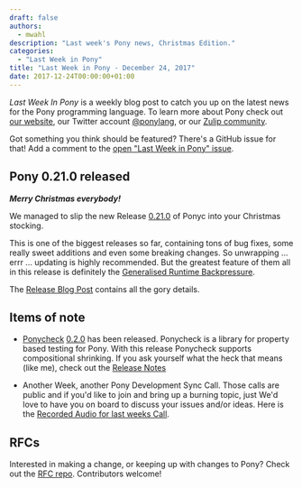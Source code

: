 ```yaml
---
draft: false
authors:
  - mwahl
description: "Last week's Pony news, Christmas Edition."
categories:
  - "Last Week in Pony"
title: "Last Week in Pony - December 24, 2017"
date: 2017-12-24T00:00:00+01:00
---
```

_Last Week In Pony_ is a weekly blog post to catch you up on the latest news for the Pony programming language. To learn more about Pony check out [our website](https://ponylang.io), our Twitter account [@ponylang](https://twitter.com/ponylang), or our [Zulip community](https://ponylang.zulipchat.com).

Got something you think should be featured? There's a GitHub issue for that! Add a comment to the [open "Last Week in Pony" issue](https://github.com/ponylang/ponylang.github.io/issues?q=is%3Aissue+is%3Aopen+label%3Alast-week-in-pony).
<!-- more -->

## Pony 0.21.0 released

***Merry Christmas everybody!***

We managed to slip the new Release [0.21.0](https://github.com/ponylang/ponyc/releases/tag/0.21.0) of Ponyc into your Christmas stocking.

This is one of the biggest releases so far, containing tons of bug fixes, some really sweet additions and even some breaking changes. So unwrapping ... errr ... updating is highly recommended. But the greatest feature of them all in this release is definitely the [Generalised Runtime Backpressure](https://stdlib.ponylang.io/backpressure--index).

The [Release Blog Post](https://www.ponylang.io/blog/2017/12/0.21.0-released/) contains all the gory details.

## Items of note

- [Ponycheck](https://github.com/mfelsche/ponycheck) [0.2.0](https://github.com/mfelsche/ponycheck/releases/tag/0.2.0) has been released. Ponycheck is a library for property based testing for Pony. With this release Ponycheck supports compositional shrinking. If you ask yourself what the heck that means (like me), check out the [Release Notes](https://github.com/mfelsche/ponycheck/releases/tag/0.2.0)

- Another Week, another Pony Development Sync Call. Those calls are public and if you'd like to join and bring up a burning topic, just We'd love to have you on board to discuss your issues and/or ideas. Here is the [Recorded Audio for last weeks Call](https://sync-recordings.ponylang.io/r/2017_12_20.m4a).

## RFCs

Interested in making a change, or keeping up with changes to Pony? Check out the [RFC repo](https://github.com/ponylang/rfcs). Contributors welcome!
